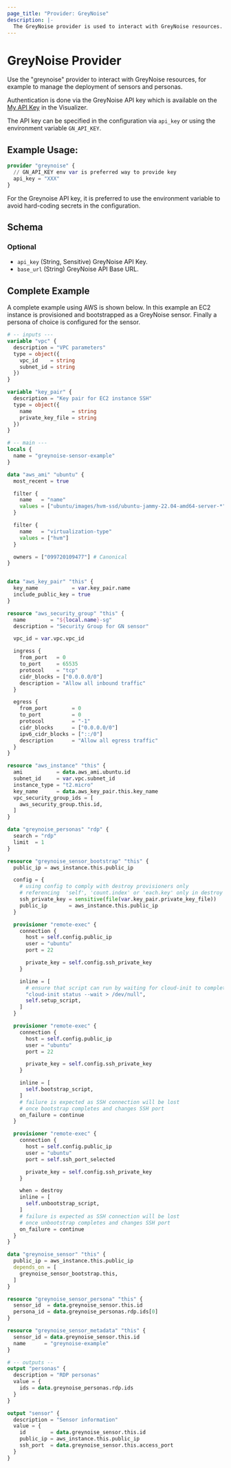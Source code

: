 ```yaml
---
page_title: "Provider: GreyNoise"
description: |-
  The GreyNoise provider is used to interact with GreyNoise resources.
---
```


# GreyNoise Provider

Use the "greynoise" provider to interact with GreyNoise resources, for example to manage the deployment of sensors and personas.

Authentication is done via the GreyNoise API key which is available on
the [My API Key](https://viz.greynoise.io/account/api-key) in the Visualizer.

The API key can be specified in the configuration via `api_key` or using the environment variable `GN_API_KEY`.

## Example Usage:

```terraform
provider "greynoise" {
  // GN_API_KEY env var is preferred way to provide key
  api_key = "XXX"
}
```

For the Greynoise API key, it is preferred to use the environment variable to avoid hard-coding secrets in the configuration.<!-- schema generated by tfplugindocs -->
## Schema

### Optional

- `api_key` (String, Sensitive) GreyNoise API Key.
- `base_url` (String) GreyNoise API Base URL.

## Complete Example

A complete example using AWS is shown below. In this example an EC2 instance is provisioned and bootstrapped as a GreyNoise sensor. Finally a persona of choice is configured for the sensor.

```terraform
# -- inputs ---
variable "vpc" {
  description = "VPC parameters"
  type = object({
    vpc_id    = string
    subnet_id = string
  })
}

variable "key_pair" {
  description = "Key pair for EC2 instance SSH"
  type = object({
    name             = string
    private_key_file = string
  })
}

# -- main ---
locals {
  name = "greynoise-sensor-example"
}

data "aws_ami" "ubuntu" {
  most_recent = true

  filter {
    name   = "name"
    values = ["ubuntu/images/hvm-ssd/ubuntu-jammy-22.04-amd64-server-*"]
  }

  filter {
    name   = "virtualization-type"
    values = ["hvm"]
  }

  owners = ["099720109477"] # Canonical
}


data "aws_key_pair" "this" {
  key_name           = var.key_pair.name
  include_public_key = true
}

resource "aws_security_group" "this" {
  name        = "${local.name}-sg"
  description = "Security Group for GN sensor"

  vpc_id = var.vpc.vpc_id

  ingress {
    from_port   = 0
    to_port     = 65535
    protocol    = "tcp"
    cidr_blocks = ["0.0.0.0/0"]
    description = "Allow all inbound traffic"
  }

  egress {
    from_port        = 0
    to_port          = 0
    protocol         = "-1"
    cidr_blocks      = ["0.0.0.0/0"]
    ipv6_cidr_blocks = ["::/0"]
    description      = "Allow all egress traffic"
  }
}

resource "aws_instance" "this" {
  ami           = data.aws_ami.ubuntu.id
  subnet_id     = var.vpc.subnet_id
  instance_type = "t2.micro"
  key_name      = data.aws_key_pair.this.key_name
  vpc_security_group_ids = [
    aws_security_group.this.id,
  ]
}

data "greynoise_personas" "rdp" {
  search = "rdp"
  limit  = 1
}

resource "greynoise_sensor_bootstrap" "this" {
  public_ip = aws_instance.this.public_ip

  config = {
    # using config to comply with destroy provisioners only
    # referencing  'self', 'count.index' or 'each.key' only in destroy provisioners
    ssh_private_key = sensitive(file(var.key_pair.private_key_file))
    public_ip       = aws_instance.this.public_ip
  }

  provisioner "remote-exec" {
    connection {
      host = self.config.public_ip
      user = "ubuntu"
      port = 22

      private_key = self.config.ssh_private_key
    }

    inline = [
      # ensure that script can run by waiting for cloud-init to complete
      "cloud-init status --wait > /dev/null",
      self.setup_script,
    ]
  }

  provisioner "remote-exec" {
    connection {
      host = self.config.public_ip
      user = "ubuntu"
      port = 22

      private_key = self.config.ssh_private_key
    }

    inline = [
      self.bootstrap_script,
    ]
    # failure is expected as SSH connection will be lost
    # once bootstrap completes and changes SSH port
    on_failure = continue
  }

  provisioner "remote-exec" {
    connection {
      host = self.config.public_ip
      user = "ubuntu"
      port = self.ssh_port_selected

      private_key = self.config.ssh_private_key
    }

    when = destroy
    inline = [
      self.unbootstrap_script,
    ]
    # failure is expected as SSH connection will be lost
    # once unbootstrap completes and changes SSH port
    on_failure = continue
  }
}

data "greynoise_sensor" "this" {
  public_ip = aws_instance.this.public_ip
  depends_on = [
    greynoise_sensor_bootstrap.this,
  ]
}

resource "greynoise_sensor_persona" "this" {
  sensor_id  = data.greynoise_sensor.this.id
  persona_id = data.greynoise_personas.rdp.ids[0]
}

resource "greynoise_sensor_metadata" "this" {
  sensor_id = data.greynoise_sensor.this.id
  name      = "greynoise-example"
}

# -- outputs --
output "personas" {
  description = "RDP personas"
  value = {
    ids = data.greynoise_personas.rdp.ids
  }
}

output "sensor" {
  description = "Sensor information"
  value = {
    id        = data.greynoise_sensor.this.id
    public_ip = aws_instance.this.public_ip
    ssh_port  = data.greynoise_sensor.this.access_port
  }
}
```
